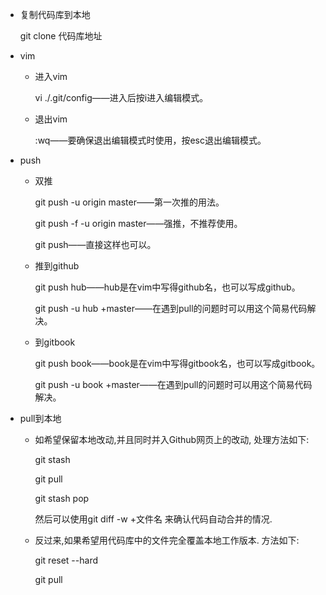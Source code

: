 * 复制代码库到本地

  git clone 代码库地址

* vim
   * 进入vim
  
     vi ./.git/config——进入后按i进入编辑模式。

   * 退出vim
 
     :wq——要确保退出编辑模式时使用，按esc退出编辑模式。
  
  
  
  
* push
   * 双推
   
       git push -u origin master——第一次推的用法。
       
       git push -f -u origin master——强推，不推荐使用。
       
       git push——直接这样也可以。
       
   * 推到github
   
       git push hub——hub是在vim中写得github名，也可以写成github。
       
       git push -u hub +master——在遇到pull的问题时可以用这个简易代码解决。
       
       
   * 到gitbook
   
       git push book——book是在vim中写得gitbook名，也可以写成gitbook。
       
       git push -u book +master——在遇到pull的问题时可以用这个简易代码解决。
   
* pull到本地
   * 如希望保留本地改动,并且同时并入Github网页上的改动, 处理方法如下:

       git stash

       git pull

       git stash pop

      然后可以使用git diff -w +文件名 来确认代码自动合并的情况.
     
   * 反过来,如果希望用代码库中的文件完全覆盖本地工作版本. 方法如下:

       git reset --hard
        
       git pull     
